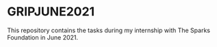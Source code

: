 # GRIPJUNE2021
This repository contains the tasks during my internship with The Sparks Foundation in June 2021.
